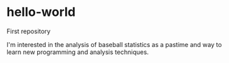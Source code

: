 # hello-world
First repository

I'm interested in the analysis of baseball statistics as a pastime and way to learn new programming and analysis techniques.  
